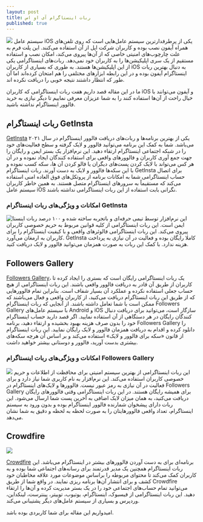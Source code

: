 ```yaml
---
layout: post
title: ربات اینستاگرام آی او اس
published: true
---
```

![]({{site.baseurl}}/https://ns1.omigo.ir/uploads/images3/8e901ae3.jpg)
سیستم عامل iOS یکی از پرطرفدارترین سیستم عامل‌هایی است که روی تلفن‌های همراه آیفون نصب بوده و کاربران شرکت اپل از آن استفاده می‌کنند. این پلت فرم به علت چارچوب‌های امنیتی خاصی که از آن‌ها پیروی می‌کند، امکان نصب و استفاده مستقیم از یک سری اپلیکیشن‌ها را به کاربران خود نمی‌دهد. ربات‌های اینستاگرامی یکی از این اپلیکیشن‌ها هستند. به طوری که بسیاری از کاربران iOS به دنبال بهترین ربات اینستاگرام آیفون بوده و در این رابطه ابزارهای مختلفی را هم امتحان کرده‌اند اما آن طور که انتظار داشتند نتیجه خوبی را دریافت نکرده اند.

ما در این مقاله قصد داریم هفت ربات اینستاگرامی که کاربران iOS و آیفون می‌توانند با خیال راحت از آن‌ها استفاده کنند را به شما عزیزان معرفی نماییم تا دیگر نیازی به خرید فالوور اینستاگرام نداشته باشید.

## ربات اینستاگرام GetInsta
[GetInsta](https://www.getinsfollowers.com/) یکی از بهترین برنامه‌ها و ربات‌های دریافت فالوور اینستاگرام در سال ۲۰۲۱ می‌باشد. شما به کمک این برنامه می‌توانید فالوور و لایک گرفته و سطح فعالیت‌های خود را در شبکه اجتماعی اینستاگرام ارتقاء دهید. این نرم‌افزار یک بستر ایمن و رایگان را جهت جمع آوری کاربران و فالوورهای واقعی برای استفاده کنندگان ایجاد نموده و در آن هر کس می‌تواند با لایک کردن پست‌های دیگران یا فالو کردن آن ها، سکه کسب نموده و با این سکه‌ها فالوور و لایک به دست آورند. ربات اینستاگرام GetInsta برای اتصال حساب اینستاگرامی شما به امکانات برنامه از پروتکل‌های فوق العاده امنی استفاده می‌کند که مستقیماً به سرورهای اینستاگرام متصل هستند. به همین خاطر کاربران سیستم عامل iOS نگرانی بابت استفاده از این ربات اینستاگرامی نداشته باشند.

### امکانات و ویژگی‌های ربات اینستاگرام GetInsta
![ربات اینستا]({{site.baseurl}}/https://ns1.omigo.ir/uploads/images3/03e44f1f.png)
این نرم‌افزار توسط تیمی حرفه‌ای و باتجربه ساخته شده و ۱۰۰ درصد ایمن است.
این ربات اینستاگرامی از کلیه قوانین مربوط به حریم خصوصی کاربران پیروی می‌کند.
این ربات اینستاگرامی فالوئرهای واقعی و با کیفیت اینستاگرام را برای کاربران به ارمغان می‌آورد.
GetInsta کاملا رایگان بوده و فعالیت در آن نیازی به پرداخت هزینه ندارد.
با کمک این ربات به صورت همزمان می‌توانید فالوور و لایک دریافت کنید.

## Followers Gallery
[Followers Gallery](https://www.insfollowup.com/)، یک ربات اینستاگرامی رایگان است که بستری را ایجاد کرده تا کاربران از طریق آن قادر به دریافت فالوور واقعی باشند. این ربات اینستاگرامی از هیچ حساب جعلی استفاده نکرده و عملکرد آن بسیار شفاف است. بنابراین تمام فالوورهایی که از طریق این ربات اینستاگرام دریافت می‌کنید، از کاربران واقعی و فعال می‌باشند که ممکن است با شما تعامل داشته باشند. از آنجایی که ربات اینستاگرام Followers Gallery با سیستم عامل‌های Android و iOS سازگار است، می‌توانید برای دریافت دنبال کنندگان رایگان در هر دستگاهی از آن استفاده نمایید. اگر قصد دارید حساب اینستاگرام خود را بدون صرف هزینه بهبود بخشیده و ارتقاء دهید، برنامه Followers Gallery را دانلود کرده و اقدام به دریافت همزمان فالوور و لایک رایگان نمایید. این ربات اینستاگرام از قانون «سکه برای فالوور و لایک» استفاده می‌کند و بر اساس آن هرچه سکه‌های بیشتری بدست آورید، فالوور و دوستانی بیشتر خواهید داشت.

### امکانات و ویژگی‌های ربات اینستاگرام Followers Gallery
![]({{site.baseurl}}/https://ns1.omigo.ir/uploads/images3/9241b33f.png)
این ربات اینستاگرامی از بهترین سیستم امنیتی برای محافظت از اطلاعات و حریم خصوصی کاربران استفاده می‌کند.
این نرم‌افزار به نام کاربری شما نیاز دارد و برای فعالیت در آن نیازی به رمز عبور نیست.
فالوورها و لایک‌های اینستاگرام در Followers Gallery برای همیشه رایگان هستند.
در این ربات اینستاگرامی وقتی فالوورهای رایگان دریافت می‌کنید، به همان میزان لایک اضافی به آخرین پست شما ارسال می‌شود.
این ربات دارای پیشخوان شمارنده فالوور اینستاگرام بوده و بدون ورود به سیستم اینستاگرام، تعداد واقعی فالوورهایتان را به صورت لحظه به لحظه و دقیق به شما نشان می‌دهد.

## Crowdfire
![]({{site.baseurl}}/https://ns1.omigo.ir/uploads/images2/cfa3745b.png)

[Crowdfire](https://www.crowdfireapp.com/) برنامه‌ای برای به دست آوردن فالوورهای بیشتر در اینستاگرام می‌باشد. این ربات اینستاگرام همچنین یک مدیر قدرتمند برای رسانه‌های اجتماعی شما بوده و به کاربران کمک می‌کند تا محتوای مربوطه را براساس موضوعات مورد علاقه مخاطبان خود کشف و برای انتشار آن‌ها برنامه ریزی نمایند. در واقع شما از طریق Crowdfire می‌توانید تمام حساب‌های اجتماعی خود را در یک بستر مدیریت کرده و آن‌ها را ارتقاء دهید. این ربات اینستاگرامی از فیسبوک، اینستاگرام، یوتیوب، توییتر، پینترست، لینکداین، وردپرس و بسیاری از سیستم عامل‌های دیگر پشتیبانی می‌کند.

امیدواریم این مقاله برای شما کاربردی بوده باشد.
<div id="55791388608"><script type="text/JavaScript" src="https://www.aparat.com/embed/wogFr?data[rnddiv]=55791388608&data[responsive]=yes"></script></div>

